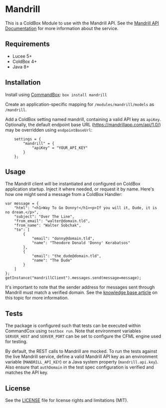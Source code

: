 # Mandrill

This is a ColdBox Module to use with the Mandrill API. See the [Mandrill API Documentation](https://mandrillapp.com/api/docs/) for more information about the service.

## Requirements
- Lucee 5+
- ColdBox 4+
- Java 8+

## Installation

Install using [CommandBox](https://www.ortussolutions.com/products/commandbox):
`box install mandrill`

Create an application-specific mapping for `/modules/mandrill/models` as `/mandrill`.

Add a ColdBox setting named mandrill, containing a valid API key as `apiKey`. Optionally, the default endpoint base URL (https://mandrillapp.com/api/1.0/) may be overridden using `endpointBaseUrl`:
```
    settings = {
        "mandrill" = {
            "apiKey" = "YOUR_API_KEY"
        }
    };

```

## Usage

The Mandrill client will be instantiated and configured on ColdBox application startup. Inject it where needed, or request it by name. Here's how one might send a message from a ColdBox Handler:
```
var message = {
    "html": "<h1>Way To Go Donny!</h1><p>If you will it, Dude, it is no dream.</p>",
    "subject": "Over The Line",
    "from_email": "walter@domain.tld",
    "from_name": "Walter Sobchak",
    "to": [
        {
            "email": "donny@domain.tld",
            "name": "Theodore Donald 'Donny' Kerabatsos"
        },
        {
            "email": "the_dude@domain.tld",
            "name": "The Dude"
        }
    ]
};
getInstance("mandrillClient").messages.send(message=message);
```

It's important to note that the sender address for messages sent through Mandrill must match a verified domain. See the [knowledge base article](https://mandrill.zendesk.com/hc/en-us/articles/205582247-About-Domain-Verification) on this topic for more information.


## Tests

The package is configured such that tests can be executed within CommandCox using `testbox run`. Note that environment variables `SERVER_HOST` and `SERVER_PORT` can be set to configure the CFML engine used for testing.

By default, the REST calls to Mandrill are mocked. To run the tests against the live Mandrill service, define a valid Mandrill API key as an environment variable (`MANDRILL_API_KEY`) or a Java system property (`mandrill.api.key`). Also ensure that `authDomain` in the test spec configuration is verified and matches the API key.

## License

See the [LICENSE](LICENSE.txt) file for license rights and limitations (MIT).
